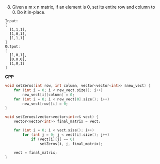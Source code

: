 8. Given a m x n matrix, if an element is 0, set its entire row and column to 0. Do it in-place.

```
Input: 
[
  [1,1,1],
  [1,0,1],
  [1,1,1]
]
Output: 
[
  [1,0,1],
  [0,0,0],
  [1,0,1]
]
```


**CPP**
```cpp
void setZeros(int row, int column, vector<vector<int>> &new_vect) {
    for (int i = 0; i < new_vect.size(); i++)
        new_vect[i][column] = 0;
    for (int i = 0; i < new_vect[0].size(); i++)
        new_vect[row][i] = 0;
}

void setZeroes(vector<vector<int>>& vect) {
    vector<vector<int>> final_matrix = vect;

    for (int i = 0; i < vect.size(); i++)
        for (int j = 0; j < vect[i].size(); j++)
            if (vect[i][j] == 0)
                setZeros(i, j, final_matrix);
    
    vect = final_matrix;
}
```
